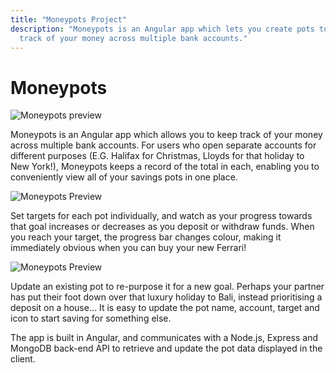 ```yaml
---
title: "Moneypots Project"
description: "Moneypots is an Angular app which lets you create pots to keep
  track of your money across multiple bank accounts."
---
```


# Moneypots

![Moneypots preview](../images/moneypots.webp "feature")

Moneypots is an Angular app which allows you to keep track of your money across multiple bank accounts. For users who open separate accounts for different purposes (E.G. Halifax for Christmas, Lloyds for that holiday to New York!), Moneypots keeps a record of the total in each, enabling you to conveniently view all of your savings pots in one place.

![Moneypots Preview](../images/moneypots-progress.gif "mockup")

Set targets for each pot individually, and watch as your progress towards that goal increases or decreases as you deposit or withdraw funds. When you reach your target, the progress bar changes colour, making it immediately obvious when you can buy your new Ferrari!

![Moneypots Preview](../images/moneypots-settings.webp "mockup")

Update an existing pot to re-purpose it for a new goal. Perhaps your partner has put their foot down over that luxury holiday to Bali, instead prioritising a deposit on a house… It is easy to update the pot name, account, target and icon to start saving for something else.

The app is built in Angular, and communicates with a Node.js, Express and MongoDB back-end API to retrieve and update the pot data displayed in the client.
